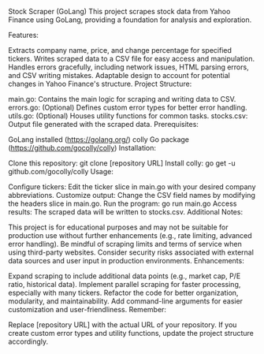 Stock Scraper (GoLang)
This project scrapes stock data from Yahoo Finance using GoLang, providing a foundation for analysis and exploration.

Features:

Extracts company name, price, and change percentage for specified tickers.
Writes scraped data to a CSV file for easy access and manipulation.
Handles errors gracefully, including network issues, HTML parsing errors, and CSV writing mistakes.
Adaptable design to account for potential changes in Yahoo Finance's structure.
Project Structure:

main.go: Contains the main logic for scraping and writing data to CSV.
errors.go: (Optional) Defines custom error types for better error handling.
utils.go: (Optional) Houses utility functions for common tasks.
stocks.csv: Output file generated with the scraped data.
Prerequisites:

GoLang installed (https://golang.org/)
colly Go package (https://github.com/gocolly/colly)
Installation:

Clone this repository: git clone [repository URL]
Install colly: go get -u github.com/gocolly/colly
Usage:

Configure tickers: Edit the ticker slice in main.go with your desired company abbreviations.
Customize output: Change the CSV field names by modifying the headers slice in main.go.
Run the program: go run main.go
Access results: The scraped data will be written to stocks.csv.
Additional Notes:

This project is for educational purposes and may not be suitable for production use without further enhancements (e.g., rate limiting, advanced error handling).
Be mindful of scraping limits and terms of service when using third-party websites.
Consider security risks associated with external data sources and user input in production environments.
Enhancements:

Expand scraping to include additional data points (e.g., market cap, P/E ratio, historical data).
Implement parallel scraping for faster processing, especially with many tickers.
Refactor the code for better organization, modularity, and maintainability.
Add command-line arguments for easier customization and user-friendliness.
Remember:

Replace [repository URL] with the actual URL of your repository.
If you create custom error types and utility functions, update the project structure accordingly.
